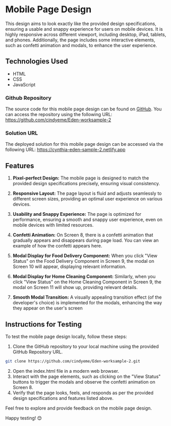 # Mobile Page Design

This design aims to look exactly like the provided design specifications, ensuring a usable and snappy experience for users on mobile devices. It is highly responsive across different viewport, including desktop, iPad, tablets, and phones. Additionally, the page includes some interactive elements, such as confetti animation and modals, to enhance the user experience.

## Technologies Used

- HTML
- CSS
- JavaScript

### Github Repository 

The source code for this mobile page design can be found on [GitHub](https://github.com/cindyeme/Eden-worksample-2). You can access the repository using the following URL: https://github.com/cindyeme/Eden-worksample-2

### Solution URL

The deployed solution for this mobile page design can be accessed via the following URL: https://cynthia-eden-sample-2.netlify.app

## Features

1. **Pixel-perfect Design:** The mobile page is designed to match the provided design specifications precisely, ensuring visual consistency.

2. **Responsive Layout:** The page layout is fluid and adjusts seamlessly to different screen sizes, providing an optimal user experience on various devices.

3. **Usability and Snappy Experience:** The page is optimized for performance, ensuring a smooth and snappy user experience, even on mobile devices with limited resources.

4. **Confetti Animation:** On Screen 8, there is a confetti animation that gradually appears and disappears during page load. You can view an example of how the confetti appears here.

5. **Modal Display for Food Delivery Component:** When you click "View Status" on the Food Delivery Component in Screen 9, the modal on Screen 10 will appear, displaying relevant information.

6. **Modal Display for Home Cleaning Component:** Similarly, when you click "View Status" on the Home Cleaning Component in Screen 9, the modal on Screen 11 will show up, providing relevant details.

7. **Smooth Modal Transition:** A visually appealing transition effect (of the developer's choice) is implemented for the modals, enhancing the way they appear on the user's screen

## Instructions for Testing

To test the mobile page design locally, follow these steps:

1. Clone the GitHub repository to your local machine using the provided GitHub Repository URL.

```sh
git clone https://github.com/cindyeme/Eden-worksample-2.git
```

2. Open the index.html file in a modern web browser.
3. Interact with the page elements, such as clicking on the "View Status" buttons to trigger the modals and observe the confetti animation on Screen 8.
4. Verify that the page looks, feels, and responds as per the provided design specifications and features listed above.

Feel free to explore and provide feedback on the mobile page design.

Happy testing! 😊